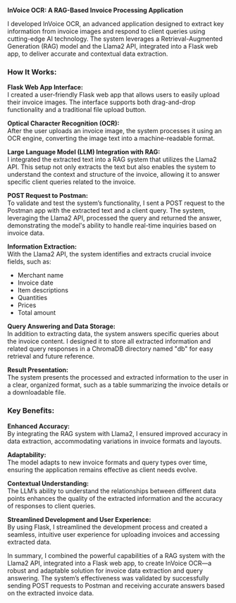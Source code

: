 **InVoice OCR: A RAG-Based Invoice Processing Application**

I developed InVoice OCR, an advanced application designed to extract key information from invoice images and respond to client queries using cutting-edge AI technology. The system leverages a Retrieval-Augmented Generation (RAG) model and the Llama2 API, integrated into a Flask web app, to deliver accurate and contextual data extraction.

### How It Works:

**Flask Web App Interface:**  
I created a user-friendly Flask web app that allows users to easily upload their invoice images. The interface supports both drag-and-drop functionality and a traditional file upload button.

**Optical Character Recognition (OCR):**  
After the user uploads an invoice image, the system processes it using an OCR engine, converting the image text into a machine-readable format.

**Large Language Model (LLM) Integration with RAG:**  
I integrated the extracted text into a RAG system that utilizes the Llama2 API. This setup not only extracts the text but also enables the system to understand the context and structure of the invoice, allowing it to answer specific client queries related to the invoice.

**POST Request to Postman:**  
To validate and test the system’s functionality, I sent a POST request to the Postman app with the extracted text and a client query. The system, leveraging the Llama2 API, processed the query and returned the answer, demonstrating the model's ability to handle real-time inquiries based on invoice data.

**Information Extraction:**  
With the Llama2 API, the system identifies and extracts crucial invoice fields, such as:
- Merchant name
- Invoice date
- Item descriptions
- Quantities
- Prices
- Total amount

**Query Answering and Data Storage:**  
In addition to extracting data, the system answers specific queries about the invoice content. I designed it to store all extracted information and related query responses in a ChromaDB directory named "db" for easy retrieval and future reference.

**Result Presentation:**  
The system presents the processed and extracted information to the user in a clear, organized format, such as a table summarizing the invoice details or a downloadable file.

### Key Benefits:

**Enhanced Accuracy:**  
By integrating the RAG system with Llama2, I ensured improved accuracy in data extraction, accommodating variations in invoice formats and layouts.

**Adaptability:**  
The model adapts to new invoice formats and query types over time, ensuring the application remains effective as client needs evolve.

**Contextual Understanding:**  
The LLM’s ability to understand the relationships between different data points enhances the quality of the extracted information and the accuracy of responses to client queries.

**Streamlined Development and User Experience:**  
By using Flask, I streamlined the development process and created a seamless, intuitive user experience for uploading invoices and accessing extracted data.

In summary, I combined the powerful capabilities of a RAG system with the Llama2 API, integrated into a Flask web app, to create InVoice OCR—a robust and adaptable solution for invoice data extraction and query answering. The system’s effectiveness was validated by successfully sending POST requests to Postman and receiving accurate answers based on the extracted invoice data.
